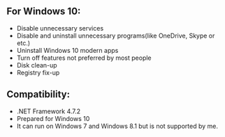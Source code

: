 ## For Windows 10: ##
* Disable unnecessary services
* Disable and uninstall unnecessary programs(like OneDrive, Skype or etc.)
* Uninstall Windows 10 modern apps
* Turn off features not preferred by most people
* Disk clean-up
* Registry fix-up 

## Compatibility: ##

* .NET Framework 4.7.2
* Prepared for Windows 10
* It can run on Windows 7 and Windows 8.1 but is not supported by me.
